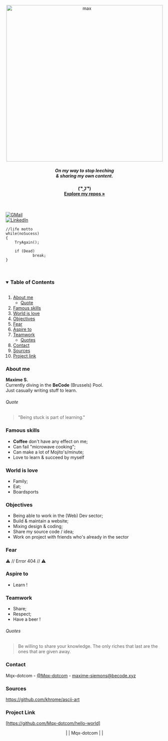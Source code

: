 <br /><br />
<p align="center">
  <a href="https://github.com/Mqx-dotcom/hello-world">
    <img width="500" alt="max" src="https://user-images.githubusercontent.com/66429445/115710349-894c2480-a372-11eb-8ff0-41bc7bcea895.png">
  </a>
  <h5 align="center">  On my way to stop leeching <br />& sharing my own content.</h5>
  <h4 align="center">  ( ͡° ͜ʖ ͡°) <br />
    <a href="https://github.com/Mqx-dotcom"><strong>Explore my repos »</strong></a></h4><br />
  </p>
</p>

[![GMail][GMail-logo]][GMail-url] <br />
[![LinkedIn][linkedin-logo]][linkedin-url] <br />


```
//life motto
while(noSucess)
{
    TryAgain();
    
    if (Dead)
            break;
}
```
<br />

<!-- TABLE DES MATIEEEEERES b:c why not x) -->
<details open="open">
  <summary><h3 style="display: inline-block">Table of Contents</h3></summary>
  <ol>    
    <li>
    <a href="#about-me">About me</a>
      <ul>
        <li><a href="#quote">Quote</a></li>
      </ul>
    </li>
    <li><a href="#famous-skills">Famous skills</a></li>
    <li><a href="#world-is-love">World is love</a></li>
    <li><a href="#objectives">Objectives</a></li>
    <li><a href="#fear">Fear</a></li>
    <li><a href="#aspire-to">Aspire to</a></li>
    <li>
    <a href="#teamwork">Teamwork</a>
      <ul>
        <li><a href="#quotes">Quotes</a></li>
      </ul>
    </li>
    <li><a href="#contact">Contact</a></li>
    <li><a href="#sources">Sources</a></li>
    <li><a href="#project-link">Project link</a></li>
  </ol>
</details>

### About me

<strong>Maxime S. </strong> <br />
Currently diving in the <strong>BeCode</strong> (Brussels) Pool. <br />
Just casually writing stuff to learn. <br />
###### Quote 
> "Being stuck is part of learning."

### Famous skills

- <strong>Coffee</strong> don't have any effect on me;
- Can fail "microwave cooking";
- Can make a lot of Mojito's/minute;
- Love to learn & succeed by myself


### World is love

- Family;
- Eat;
- Boardsports


### Objectives

- Being able to work in the (Web) Dev sector;
- Build & maintain a website;
- Mixing design & coding;
- Share my source code / idea;
- Work on project with friends who's already in the sector

### Fear

⚠️ // Error 404 // ⚠️


### Aspire to

- Learn !

### Teamwork

- Share;
- Respect;
- Have a beer !


###### Quotes
> Be willing to share your knowledge. The only riches that last are the ones that are given away.

### Contact

Mqx-dotcom - [@Mqx-dotcom](https://twitter.com/Mqx-dotcom) - maxime-siemons@becode.xyz

### Sources

https://github.com/khrome/ascii-art

### Project Link
[https://github.com/Mqx-dotcom/hello-world]


<!-- MARKDOWN LINKS & IMAGES -->

[linkedin-logo]: https://img.shields.io/badge/-LinkedIn-black.svg?style=for-the-badge&logo=linkedin&colorB=555
[linkedin-url]: https://www.linkedin.com/in/maxime-siemons-153b5b20b/
[GMail-logo]: https://img.shields.io/badge/-gmail-black.svg?style=for-the-badge&logo=gmail&colorB=555
[GMail-url]: mailto:maxime-siemons@becode.xyz?subject=[GitHub-Mqx-dotcom]


<p align="center">| | Mqx-dotcom | |</font>
